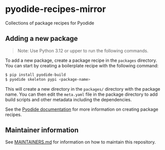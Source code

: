 # pyodide-recipes-mirror

Collections of package recipes for Pyodide

## Adding a new package

> Note: Use Python 3.12 or upper to run the following commands.

To add a new package, create a package recipe in the `packages` directory.
You can start by creating a boilerplate recipe with the following command:

```bash
$ pip install pyodide-build
$ pyodide skeleton pypi <package-name>
```

This will create a new directory in the `packages/` directory with the package name.
You can then edit the `meta.yaml` file in the package directory to add build scripts
and other metadata including the dependencies.

See the [Pyodide documentation](https://pyodide.org/en/stable/development/new-packages.html)
for more information on creating package recipes.

## Maintainer information

See [MAINTAINERS.md](dics/MAINTAINERS.md) for information on how to maintain this repository.
